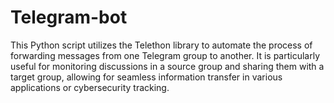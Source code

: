 # Telegram-bot
This Python script utilizes the Telethon library to automate the process of forwarding messages from one Telegram group to another. It is particularly useful for monitoring discussions in a source group and sharing them with a target group, allowing for seamless information transfer in various applications or cybersecurity tracking.
